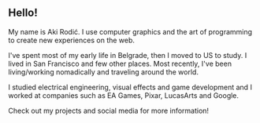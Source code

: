 <div class="card">
  <h2 class="page-title">Hello!</h2>
  <p>My name is Aki Rodić.
    I use computer graphics and the art of programming to create new experiences on the web.</p>
  <p>I've spent most of my early life in Belgrade, then I moved to US to study.
    I lived in San Francisco and few other places.
    Most recently, I've been living/working nomadically and traveling around the world.</p>
  <p>I studied electrical engineering, visual effects and game development and I worked at companies such as EA Games, Pixar, LucasArts and Google.</p>
  <p>Check out my projects and social media for more information!</p>
  <p>
    <a href="https://github.com/arodic" target="_blank"><iron-icon class="logo" icon="logos:github"></iron-icon></a>
    <a href="https://twitter.com/akirodic" target="_blank"><iron-icon class="logo" icon="logos:twitter"></iron-icon></a>
    <a href="https://vimeo.com/user1857580" target="_blank"><iron-icon class="logo" icon="logos:vimeo"></iron-icon></a>
    <a href="https://www.youtube.com/channel/UCFAZkkzL01JoDfeyNPnXbrw" target="_blank"><iron-icon class="logo" icon="logos:youtube"></iron-icon></a>
    <a href="https://www.facebook.com/aleksandar" target="_blank"><iron-icon class="logo" icon="logos:facebook"></iron-icon></a>
    <a href="https://medium.com/@xyz_ak" target="_blank"><iron-icon class="logo" icon="logos:medium"></iron-icon></a>
    <a href="https://plus.google.com/u/0/+AleksandarRodic" target="_blank"><iron-icon class="logo" icon="logos:googleplus"></iron-icon></a>
    <a href="https://linkedin.com/in/aleksandarrodic" target="_blank"><iron-icon class="logo" icon="logos:linkedin"></iron-icon></a>
    <a href="skype:aleksandar.rodic?action=chat" target="_blank"><iron-icon class="logo" icon="logos:skype"></iron-icon></a>
    <a href="weixin:contacts/profile/akirodic" target="_blank"><iron-icon class="logo" icon="logos:wechat"></iron-icon></a>
  </p>
</div>
